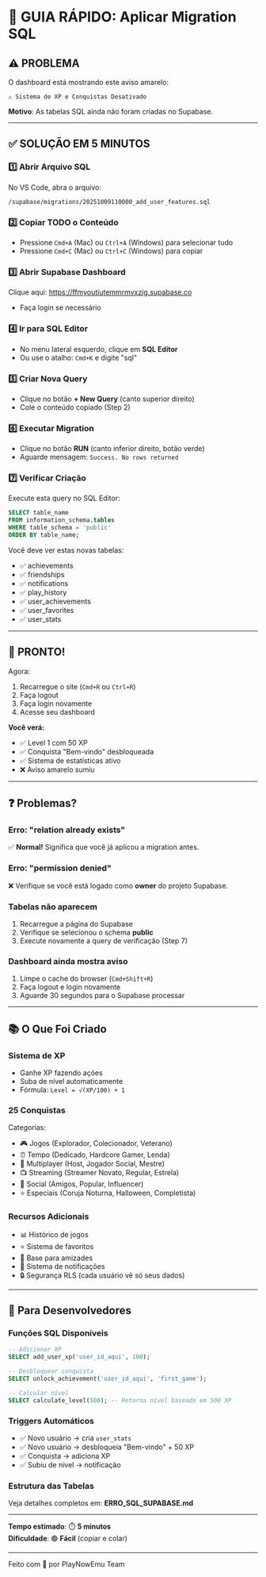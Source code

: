 # 🚀 GUIA RÁPIDO: Aplicar Migration SQL

## ⚠️ PROBLEMA

O dashboard está mostrando este aviso amarelo:
```
⚠️ Sistema de XP e Conquistas Desativado
```

**Motivo**: As tabelas SQL ainda não foram criadas no Supabase.

---

## ✅ SOLUÇÃO EM 5 MINUTOS

### 1️⃣ Abrir Arquivo SQL
No VS Code, abra o arquivo:
```
/supabase/migrations/20251009110000_add_user_features.sql
```

### 2️⃣ Copiar TODO o Conteúdo
- Pressione `Cmd+A` (Mac) ou `Ctrl+A` (Windows) para selecionar tudo
- Pressione `Cmd+C` (Mac) ou `Ctrl+C` (Windows) para copiar

### 3️⃣ Abrir Supabase Dashboard
Clique aqui: https://ffmyoutiutemmrmvxzig.supabase.co

- Faça login se necessário

### 4️⃣ Ir para SQL Editor
- No menu lateral esquerdo, clique em **SQL Editor**
- Ou use o atalho: `Cmd+K` e digite "sql"

### 5️⃣ Criar Nova Query
- Clique no botão **+ New Query** (canto superior direito)
- Cole o conteúdo copiado (Step 2)

### 6️⃣ Executar Migration
- Clique no botão **RUN** (canto inferior direito, botão verde)
- Aguarde mensagem: `Success. No rows returned`

### 7️⃣ Verificar Criação
Execute esta query no SQL Editor:
```sql
SELECT table_name 
FROM information_schema.tables 
WHERE table_schema = 'public'
ORDER BY table_name;
```

Você deve ver estas novas tabelas:
- ✅ achievements
- ✅ friendships  
- ✅ notifications
- ✅ play_history
- ✅ user_achievements
- ✅ user_favorites
- ✅ user_stats

---

## 🎉 PRONTO!

Agora:
1. Recarregue o site (`Cmd+R` ou `Ctrl+R`)
2. Faça logout
3. Faça login novamente
4. Acesse seu dashboard

**Você verá:**
- ✅ Level 1 com 50 XP
- ✅ Conquista "Bem-vindo" desbloqueada
- ✅ Sistema de estatísticas ativo
- ❌ Aviso amarelo sumiu

---

## ❓ Problemas?

### Erro: "relation already exists"
✅ **Normal!** Significa que você já aplicou a migration antes.

### Erro: "permission denied"
❌ Verifique se você está logado como **owner** do projeto Supabase.

### Tabelas não aparecem
1. Recarregue a página do Supabase
2. Verifique se selecionou o schema **public**
3. Execute novamente a query de verificação (Step 7)

### Dashboard ainda mostra aviso
1. Limpe o cache do browser (`Cmd+Shift+R`)
2. Faça logout e login novamente
3. Aguarde 30 segundos para o Supabase processar

---

## 📚 O Que Foi Criado

### Sistema de XP
- Ganhe XP fazendo ações
- Suba de nível automaticamente
- Fórmula: `Level = √(XP/100) + 1`

### 25 Conquistas
Categorias:
- 🎮 Jogos (Explorador, Colecionador, Veterano)
- ⏰ Tempo (Dedicado, Hardcore Gamer, Lenda)
- 👥 Multiplayer (Host, Jogador Social, Mestre)
- 📺 Streaming (Streamer Novato, Regular, Estrela)
- 🤝 Social (Amigos, Popular, Influencer)
- ⭐ Especiais (Coruja Noturna, Halloween, Completista)

### Recursos Adicionais
- 📊 Histórico de jogos
- ⭐ Sistema de favoritos
- 🤝 Base para amizades
- 🔔 Sistema de notificações
- 🔒 Segurança RLS (cada usuário vê só seus dados)

---

## 🔧 Para Desenvolvedores

### Funções SQL Disponíveis

```sql
-- Adicionar XP
SELECT add_user_xp('user_id_aqui', 100);

-- Desbloquear conquista
SELECT unlock_achievement('user_id_aqui', 'first_game');

-- Calcular nível
SELECT calculate_level(500); -- Retorna nível baseado em 500 XP
```

### Triggers Automáticos
- ✅ Novo usuário → cria `user_stats`
- ✅ Novo usuário → desbloqueia "Bem-vindo" + 50 XP
- ✅ Conquista → adiciona XP
- ✅ Subiu de nível → notificação

### Estrutura das Tabelas
Veja detalhes completos em: **ERRO_SQL_SUPABASE.md**

---

**Tempo estimado**: ⏱️ **5 minutos**  
**Dificuldade**: 🟢 **Fácil** (copiar e colar)

---

Feito com 💜 por PlayNowEmu Team
